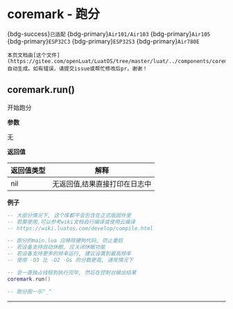 # coremark - 跑分

{bdg-success}`已适配` {bdg-primary}`Air101/Air103` {bdg-primary}`Air105` {bdg-primary}`ESP32C3` {bdg-primary}`ESP32S3` {bdg-primary}`Air780E`

```{note}
本页文档由[这个文件](https://gitee.com/openLuat/LuatOS/tree/master/luat/../components/coremark/luat_lib_coremark.c)自动生成。如有错误，请提交issue或帮忙修改后pr，谢谢！
```


## coremark.run()



开始跑分

**参数**

无

**返回值**

|返回值类型|解释|
|-|-|
|nil|无返回值,结果直接打印在日志中|

**例子**

```lua
-- 大部分情况下, 这个库都不会包含在正式版固件里
-- 若需使用,可以参考wiki文档自行编译或使用云编译
-- https://wiki.luatos.com/develop/compile.html

-- 跑分的main.lua 应移除硬狗代码, 防止重启
-- 若设备支持自动休眠, 应关闭休眠功能
-- 若设备支持更多的频率运行, 建议设置到最高频率
-- 使用 -O3 比 -O2 -Os 的分数更高, 通常情况下

-- 会一直独占线程到执行完毕, 然后在控制台输出结果
coremark.run()

-- 跑分图一乐^_^


```

---


